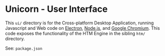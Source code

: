 # Unicorn - User Interface

This `ui/` directory is for the Cross-platform Desktop Application, running
Javascript and Web code on [Electron](https://github.com/atom/electron),
[Node.js](https://nodejs.org/), and
[Google Chromium](https://www.chromium.org/Home). This code exposes the
functionality of the HTM Engine in the sibling `htm/` directory.

See: `package.json`
